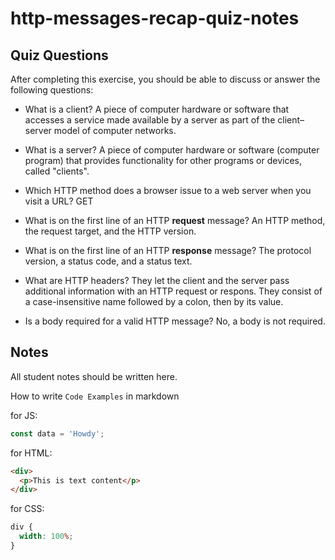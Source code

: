 # http-messages-recap-quiz-notes

## Quiz Questions

After completing this exercise, you should be able to discuss or answer the following questions:

- What is a client?
  A piece of computer hardware or software that accesses a service made available by a server as part of the client–server model of computer networks.

- What is a server?
  A piece of computer hardware or software (computer program) that provides functionality for other programs or devices, called "clients".

- Which HTTP method does a browser issue to a web server when you visit a URL?
  GET

- What is on the first line of an HTTP **request** message?
  An HTTP method, the request target, and the HTTP version.

- What is on the first line of an HTTP **response** message?
  The protocol version, a status code, and a status text.

- What are HTTP headers?
  They let the client and the server pass additional information with an HTTP request or respons. They consist of a case-insensitive name followed by a colon, then by its value.

- Is a body required for a valid HTTP message?
  No, a body is not required.

## Notes

All student notes should be written here.

How to write `Code Examples` in markdown

for JS:

```javascript
const data = 'Howdy';
```

for HTML:

```html
<div>
  <p>This is text content</p>
</div>
```

for CSS:

```css
div {
  width: 100%;
}
```
